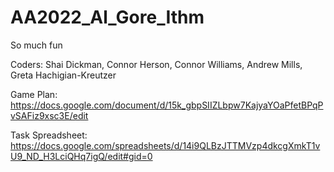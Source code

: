 # AA2022_Al_Gore_Ithm
So much fun

Coders:
Shai Dickman, Connor Herson, Connor Williams, Andrew Mills, Greta Hachigian-Kreutzer

Game Plan: https://docs.google.com/document/d/15k_gbpSIIZLbpw7KajyaYOaPfetBPqPvSAFiz9xsc3E/edit

Task Spreadsheet: https://docs.google.com/spreadsheets/d/14i9QLBzJTTMVzp4dkcgXmkT1vU9_ND_H3LciQHq7igQ/edit#gid=0

